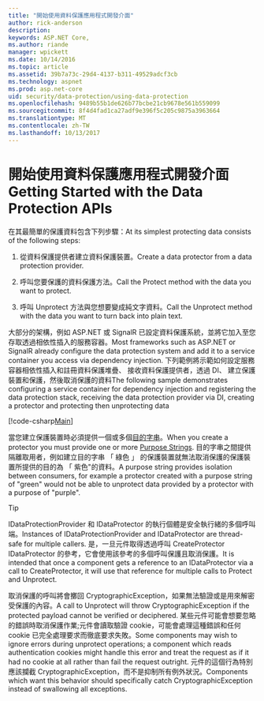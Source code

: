 ```yaml
---
title: "開始使用資料保護應用程式開發介面"
author: rick-anderson
description: 
keywords: ASP.NET Core,
ms.author: riande
manager: wpickett
ms.date: 10/14/2016
ms.topic: article
ms.assetid: 39b7a73c-29d4-4137-b311-49529adcf3cb
ms.technology: aspnet
ms.prod: asp.net-core
uid: security/data-protection/using-data-protection
ms.openlocfilehash: 9489b55b1de626b77bcbe21cb9678e561b559099
ms.sourcegitcommit: 8f4d4fad1ca27adf9e396f5c205c9875a3963664
ms.translationtype: MT
ms.contentlocale: zh-TW
ms.lasthandoff: 10/13/2017
---
```

# <a name="getting-started-with-the-data-protection-apis"></a><span data-ttu-id="d92a5-103">開始使用資料保護應用程式開發介面</span><span class="sxs-lookup"><span data-stu-id="d92a5-103">Getting Started with the Data Protection APIs</span></span>

<a name="security-data-protection-getting-started"></a>

<span data-ttu-id="d92a5-104">在其最簡單的保護資料包含下列步驟：</span><span class="sxs-lookup"><span data-stu-id="d92a5-104">At its simplest protecting data consists of the following steps:</span></span>

1. <span data-ttu-id="d92a5-105">從資料保護提供者建立資料保護裝置。</span><span class="sxs-lookup"><span data-stu-id="d92a5-105">Create a data protector from a data protection provider.</span></span>

2. <span data-ttu-id="d92a5-106">呼叫您要保護的資料保護方法。</span><span class="sxs-lookup"><span data-stu-id="d92a5-106">Call the Protect method with the data you want to protect.</span></span>

3. <span data-ttu-id="d92a5-107">呼叫 Unprotect 方法與您想要變成純文字資料。</span><span class="sxs-lookup"><span data-stu-id="d92a5-107">Call the Unprotect method with the data you want to turn back into plain text.</span></span>

<span data-ttu-id="d92a5-108">大部分的架構，例如 ASP.NET 或 SignalR 已設定資料保護系統，並將它加入至您存取透過相依性插入的服務容器。</span><span class="sxs-lookup"><span data-stu-id="d92a5-108">Most frameworks such as ASP.NET or SignalR already configure the data protection system and add it to a service container you access via dependency injection.</span></span> <span data-ttu-id="d92a5-109">下列範例將示範如何設定服務容器相依性插入和註冊資料保護堆疊、 接收資料保護提供者，透過 DI、 建立保護裝置和保護，然後取消保護的資料</span><span class="sxs-lookup"><span data-stu-id="d92a5-109">The following sample demonstrates configuring a service container for dependency injection and registering the data protection stack, receiving the data protection provider via DI, creating a protector and protecting then unprotecting data</span></span>

[!code-csharp[Main](../../security/data-protection/using-data-protection/samples/protectunprotect.cs?highlight=26,34,35,36,37,38,39,40)]

<span data-ttu-id="d92a5-110">當您建立保護裝置時必須提供一個或多個[目的字串](consumer-apis/purpose-strings.md)。</span><span class="sxs-lookup"><span data-stu-id="d92a5-110">When you create a protector you must provide one or more [Purpose Strings](consumer-apis/purpose-strings.md).</span></span> <span data-ttu-id="d92a5-111">目的字串之間提供隔離取用者，例如建立目的字串 「 綠色 」 的保護裝置就無法取消保護的保護裝置所提供的目的為 「 紫色"的資料。</span><span class="sxs-lookup"><span data-stu-id="d92a5-111">A purpose string provides isolation between consumers, for example a protector created with a purpose string of "green" would not be able to unprotect data provided by a protector with a purpose of "purple".</span></span>

>[!TIP]
> <span data-ttu-id="d92a5-112">IDataProtectionProvider 和 IDataProtector 的執行個體是安全執行緒的多個呼叫端。</span><span class="sxs-lookup"><span data-stu-id="d92a5-112">Instances of IDataProtectionProvider and IDataProtector are thread-safe for multiple callers.</span></span> <span data-ttu-id="d92a5-113">是，一旦元件取得透過呼叫 CreateProtector IDataProtector 的參考，它會使用該參考的多個呼叫保護且取消保護。</span><span class="sxs-lookup"><span data-stu-id="d92a5-113">It is intended that once a component gets a reference to an IDataProtector via a call to CreateProtector, it will use that reference for multiple calls to Protect and Unprotect.</span></span>
>
><span data-ttu-id="d92a5-114">取消保護的呼叫將會擲回 CryptographicException，如果無法驗證或是用來解密受保護的內容。</span><span class="sxs-lookup"><span data-stu-id="d92a5-114">A call to Unprotect will throw CryptographicException if the protected payload cannot be verified or deciphered.</span></span> <span data-ttu-id="d92a5-115">某些元件可能會想要忽略的錯誤時取消保護作業;元件會讀取驗證 cookie，可能會處理這種錯誤和任何 cookie 已完全處理要求而徹底要求失敗。</span><span class="sxs-lookup"><span data-stu-id="d92a5-115">Some components may wish to ignore errors during unprotect operations; a component which reads authentication cookies might handle this error and treat the request as if it had no cookie at all rather than fail the request outright.</span></span> <span data-ttu-id="d92a5-116">元件的這個行為特別應該攔截 CryptographicException，而不是抑制所有例外狀況。</span><span class="sxs-lookup"><span data-stu-id="d92a5-116">Components which want this behavior should specifically catch CryptographicException instead of swallowing all exceptions.</span></span>
